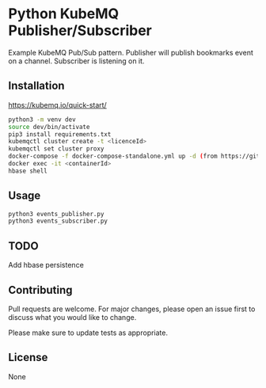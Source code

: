 # Python KubeMQ Publisher/Subscriber

Example KubeMQ Pub/Sub pattern. Publisher will publish bookmarks event on a channel. Subscriber is listening on it.

## Installation

https://kubemq.io/quick-start/

```bash
python3 -m venv dev
source dev/bin/activate
pip3 install requirements.txt
kubemqctl cluster create -t <licenceId>
kubemqctl set cluster proxy
docker-compose -f docker-compose-standalone.yml up -d (from https://github.com/big-data-europe/docker-hbase)
docker exec -it <containerId>
hbase shell
```

## Usage

```bash
python3 events_publisher.py
python3 events_subscriber.py
```

## TODO
Add hbase persistence


## Contributing
Pull requests are welcome. For major changes, please open an issue first to discuss what you would like to change.

Please make sure to update tests as appropriate.

## License
None